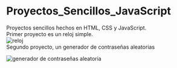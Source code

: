 # Proyectos_Sencillos_JavaScript
Proyectos sencillos hechos en HTML, CSS y JavaScript.</br>
Primer proyecto es un reloj simple.</br>
![reloj](https://user-images.githubusercontent.com/71278205/183628619-ed527524-13bf-4439-8ea7-a3bbbdc314d7.png)
</br>
Segundo proyecto, un generador de contraseñas aleatorias

![generador de contraseñas aleatoria](https://user-images.githubusercontent.com/71278205/183730268-4e4f1a0b-e085-4fa2-a475-a4cebbec7f89.png)
